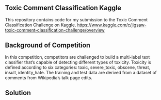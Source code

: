## Toxic Comment Classification Kaggle
This repository contains code for my submission to the Toxic Comment Classification Challenge on Kaggle.
https://www.kaggle.com/c/jigsaw-toxic-comment-classification-challenge/overview

## Background of Competition
In this competition, competitors are challenged to build a multi-label text classifier that’s capable of detecting different types of toxicity. Toxicity is defined according to six categories: toxic, severe_toxic, obscene, threat, insult, identity_hate. The training and test data are derived from a dataset of comments from Wikipedia’s talk page edits.

## Solution

